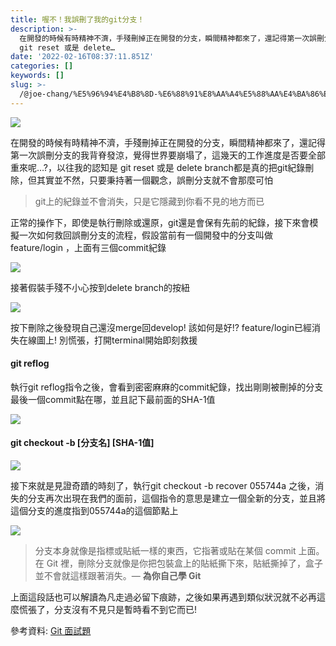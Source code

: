 ```yaml
---
title: 喔不！我誤刪了我的git分支！
description: >-
  在開發的時候有時精神不濟，手殘刪掉正在開發的分支，瞬間精神都來了，還記得第一次誤刪分支的我背脊發涼，覺得世界要崩塌了，這幾天的工作進度是否要全部重來呢…?，以往我的認知是
  git reset 或是 delete…
date: '2022-02-16T08:37:11.851Z'
categories: []
keywords: []
slug: >-
  /@joe-chang/%E5%96%94%E4%B8%8D-%E6%88%91%E8%AA%A4%E5%88%AA%E4%BA%86%E6%88%91%E7%9A%84git%E5%88%86%E6%94%AF-906cc61a4dea
---
```


![](/Users/joectchang_mac/Downloads/medium-export-a/post2022/md_1697073583233/img/1____QPyLdHZHY8NbZZ09QF4Ug.jpeg)

在開發的時候有時精神不濟，手殘刪掉正在開發的分支，瞬間精神都來了，還記得第一次誤刪分支的我背脊發涼，覺得世界要崩塌了，這幾天的工作進度是否要全部重來呢…?，以往我的認知是 git reset 或是 delete branch都是真的把git紀錄刪除，但其實並不然，只要秉持著一個觀念，誤刪分支就不會那麼可怕

> git上的紀錄並不會消失，只是它隱藏到你看不見的地方而已

正常的操作下，即使是執行刪除或還原，git還是會保有先前的紀錄，接下來會模擬一次如何救回誤刪分支的流程，假設當前有一個開發中的分支叫做feature/login ，上面有三個commit紀錄

![](/Users/joectchang_mac/Downloads/medium-export-a/post2022/md_1697073583233/img/1__VEOUdXm7uEpDTobA4AK__cg.png)

接著假裝手殘不小心按到delete branch的按紐

![](/Users/joectchang_mac/Downloads/medium-export-a/post2022/md_1697073583233/img/1__MmWHQEWH9rK62hN4i4CqyA.png)

按下刪除之後發現自己還沒merge回develop! 該如何是好!? feature/login已經消失在線圖上! 別慌張，打開terminal開始即刻救援

#### git reflog

執行git reflog指令之後，會看到密密麻麻的commit紀錄，找出剛剛被刪掉的分支最後一個commit點在哪，並且記下最前面的SHA-1值

![](/Users/joectchang_mac/Downloads/medium-export-a/post2022/md_1697073583233/img/1__08jo2N1OB8mwn411D3h6RA.png)

#### git checkout -b \[分支名\] \[SHA-1值\]

![](/Users/joectchang_mac/Downloads/medium-export-a/post2022/md_1697073583233/img/1__WLR15fPSpKETOOmlDmbUUA.png)

接下來就是見證奇蹟的時刻了，執行git checkout -b recover 055744a 之後，消失的分支再次出現在我們的面前，這個指令的意思是建立一個全新的分支，並且將這個分支的進度指到055744a的這個節點上

![](/Users/joectchang_mac/Downloads/medium-export-a/post2022/md_1697073583233/img/1__H6__x7uVFxl__kcbwfIkwfrw.png)

> 分支本身就像是指標或貼紙一樣的東西，它指著或貼在某個 commit 上面。在 Git 裡，刪除分支就像是你把包裝盒上的貼紙撕下來，貼紙撕掉了，盒子並不會就這樣跟著消失。— **為你自己學 Git**

上面這段話也可以解讀為凡走過必留下痕跡，之後如果再遇到類似狀況就不必再這麼慌張了，分支沒有不見只是暫時看不到它而已!

參考資料: [Git 面試題](https://gitbook.tw/interview)
